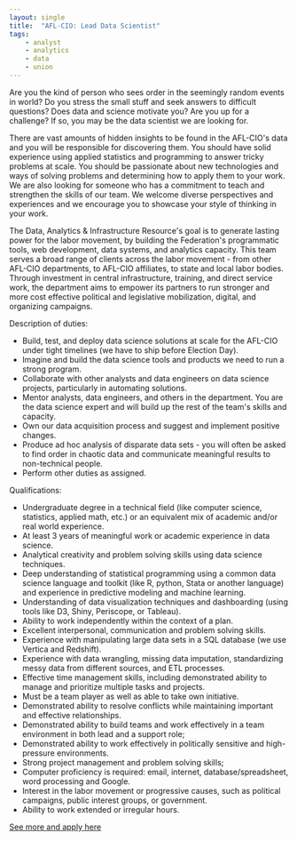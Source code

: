 ```yaml
---
layout: single
title:  "AFL-CIO: Lead Data Scientist"
tags: 
    - analyst
    - analytics
    - data
    - union
---
```


Are you the kind of person who sees order in the seemingly random events in world? Do you stress the small stuff and seek answers to difficult questions? Does data and science motivate you? Are you up for a challenge? If so, you may be the data scientist we are looking for.

There are vast amounts of hidden insights to be found in the AFL-CIO's data and you will be responsible for discovering them. You should have solid experience using applied statistics and programming to answer tricky problems at scale. You should be passionate about new technologies and ways of solving problems and determining how to apply them to your work. We are also looking for someone who has a commitment to teach and strengthen the skills of our team. We welcome diverse perspectives and experiences and we encourage you to showcase your style of thinking in your work.

The Data, Analytics & Infrastructure Resource's goal is to generate lasting power for the labor movement, by building the Federation's programmatic tools, web development, data systems, and analytics capacity. This team serves a broad range of clients across the labor movement - from other AFL-CIO departments, to AFL-CIO affiliates, to state and local labor bodies. Through investment in central infrastructure, training, and direct service work, the department aims to empower its partners to run stronger and more cost effective political and legislative mobilization, digital, and organizing campaigns.

Description of duties:

* Build, test, and deploy data science solutions at scale for the AFL-CIO under tight timelines (we have to ship before Election Day).
* Imagine and build the data science tools and products we need to run a strong program.
* Collaborate with other analysts and data engineers on data science projects, particularly in automating solutions.
* Mentor analysts, data engineers, and others in the department. You are the data science expert and will build up the rest of the team's skills and capacity.
* Own our data acquisition process and suggest and implement positive changes.
* Produce ad hoc analysis of disparate data sets - you will often be asked to find order in chaotic data and communicate meaningful results to non-technical people.
* Perform other duties as assigned.

Qualifications:

* Undergraduate degree in a technical field (like computer science, statistics, applied math, etc.) or an equivalent mix of academic and/or real world experience.
* At least 3 years of meaningful work or academic experience in data science.
* Analytical creativity and problem solving skills using data science techniques.
* Deep understanding of statistical programming using a common data science language and toolkit (like R, python, Stata or another language) and experience in predictive modeling and machine learning.
* Understanding of data visualization techniques and dashboarding (using tools like D3, Shiny, Periscope, or Tableau).
* Ability to work independently within the context of a plan.
* Excellent interpersonal, communication and problem solving skills. 
* Experience with manipulating large data sets in a SQL database (we use Vertica and Redshift).
* Experience with data wrangling, missing data imputation, standardizing messy data from different sources, and ETL processes.
* Effective time management skills, including demonstrated ability to manage and prioritize multiple tasks and projects.
* Must be a team player as well as able to take own initiative.
* Demonstrated ability to resolve conflicts while maintaining important and effective relationships.
* Demonstrated ability to build teams and work effectively in a team environment in both lead and a support role; 
* Demonstrated ability to work effectively in politically sensitive and high-pressure environments.
* Strong project management and problem solving skills;
* Computer proficiency is required: email, internet, database/spreadsheet, word processing and Google.
* Interest in the labor movement or progressive causes, such as political campaigns, public interest groups, or government.
* Ability to work extended or irregular hours.

[See more and apply here](https://aflcio.hirecentric.com/jobs/137303.html)
